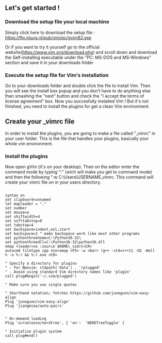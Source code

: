 ## Let's get started !

### Download the setup file your local machine 

Simply click here to download the setup file : 
https://ftp.nluug.nl/pub/vim/pc/gvim82.exe

Or if you want to try it yourself go to the official website(https://www.vim.org/download.php) and scroll down and download the Self-installing executable under the "PC: MS-DOS and MS-Windows" section 
and save it in your downloads folder

### Execute the setup file for Vim's installation 

Go to your downloads folder and double click the file to install Vim. Then you will see the install box popup and you don't have to do anything else than smashing the "next" button and check the "I accept the terms of 
license agreement" box. Now you succesfully installed Vim ! But it's not finished, you need to install  the plugins for get a clean Vim environment. 

## Create your _vimrc file 

In order to install the plugins, you are going to make a file called "_vimrc" in your user folder. This is the file that handles your plugins, basically your whole vim environment. 

### Install the plugins 

Now open gVim (it's on your desktop). Then on the editor enter the command mode by typing ":" (wich will make you get to command mode) and then the following ":w C:\Users\USERNAME\_vimrc.
This command will create your vimrc file on in your users directory. 

```vim

syntax on
set clipboard=unnamed
let mapleader = ","
set number 
set mouse=a
set shiftwidth=4
set softtabstop=0
set tabstop=4
set backspace=indent,eol,start
set backspace=2 " make backspace work like most other programs
set pythonthreehome=C:\Python36-32\
set pythonthreedll=C:\Python36-32\python36.dll
nmap <leader>so :source $HOME\_vimrc<CR>
autocmd filetype cpp nnoremap <F5> :w <bar> !g++ -std=c++11 -O2 -Wall % -o %:r && %:r.exe <CR>

" Specify a directory for plugins
" - For Neovim: stdpath('data') . '/plugged'
" - Avoid using standard Vim directory names like 'plugin'
call plug#begin('~/.vim/plugged')

" Make sure you use single quotes

" Shorthand notation; fetches https://github.com/junegunn/vim-easy-align
Plug 'junegunn/vim-easy-align'
Plug 'jiangmiao/auto-pairs'


" On-demand loading
Plug 'scrooloose/nerdtree', { 'on':  'NERDTreeToggle' }

" Initialize plugin system
call plug#end()

```
